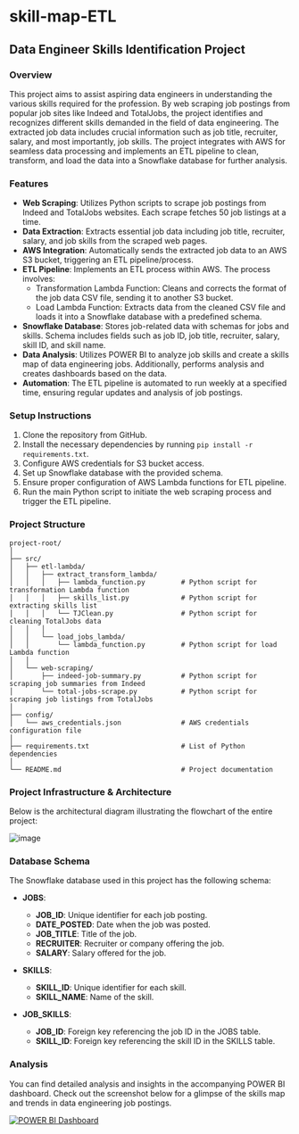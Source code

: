 # skill-map-ETL

## Data Engineer Skills Identification Project

### Overview

This project aims to assist aspiring data engineers in understanding the various skills required for the profession. By web scraping job postings from popular job sites like Indeed and TotalJobs, the project identifies and recognizes different skills demanded in the field of data engineering. The extracted job data includes crucial information such as job title, recruiter, salary, and most importantly, job skills. The project integrates with AWS for seamless data processing and implements an ETL pipeline to clean, transform, and load the data into a Snowflake database for further analysis.

### Features

- **Web Scraping**: Utilizes Python scripts to scrape job postings from Indeed and TotalJobs websites. Each scrape fetches 50 job listings at a time.
- **Data Extraction**: Extracts essential job data including job title, recruiter, salary, and job skills from the scraped web pages.
- **AWS Integration**: Automatically sends the extracted job data to an AWS S3 bucket, triggering an ETL pipeline/process.
- **ETL Pipeline**: Implements an ETL process within AWS. The process involves:
  - Transformation Lambda Function: Cleans and corrects the format of the job data CSV file, sending it to another S3 bucket.
  - Load Lambda Function: Extracts data from the cleaned CSV file and loads it into a Snowflake database with a predefined schema.
- **Snowflake Database**: Stores job-related data with schemas for jobs and skills. Schema includes fields such as job ID, job title, recruiter, salary, skill ID, and skill name.
- **Data Analysis**: Utilizes POWER BI to analyze job skills and create a skills map of data engineering jobs. Additionally, performs analysis and creates dashboards based on the data.
- **Automation**: The ETL pipeline is automated to run weekly at a specified time, ensuring regular updates and analysis of job postings.

### Setup Instructions

1. Clone the repository from GitHub.
2. Install the necessary dependencies by running `pip install -r requirements.txt`.
3. Configure AWS credentials for S3 bucket access.
4. Set up Snowflake database with the provided schema.
5. Ensure proper configuration of AWS Lambda functions for ETL pipeline.
6. Run the main Python script to initiate the web scraping process and trigger the ETL pipeline.

### Project Structure

```
project-root/
│
├── src/
│   ├── etl-lambda/
│   │   ├── extract_transform_lambda/
│   │   │   ├── lambda_function.py         # Python script for transformation Lambda function
│   │   │   ├── skills_list.py             # Python script for extracting skills list
│   │   │   └── TJClean.py                 # Python script for cleaning TotalJobs data
│   │   │
│   │   └── load_jobs_lambda/
│   │       └── lambda_function.py         # Python script for load Lambda function
│   │
│   └── web-scraping/
│       ├── indeed-job-summary.py          # Python script for scraping job summaries from Indeed
│       └── total-jobs-scrape.py           # Python script for scraping job listings from TotalJobs
│
├── config/
│   └── aws_credentials.json               # AWS credentials configuration file
│
├── requirements.txt                       # List of Python dependencies
│
└── README.md                              # Project documentation

```

### Project Infrastructure & Architecture

Below is the architectural diagram illustrating the flowchart of the entire project:

![image](https://github.com/hassan848/skill-map-ETL/assets/72468804/3fa3eefd-a504-4e9d-a479-f651bb064a72)

### Database Schema

The Snowflake database used in this project has the following schema:

- **JOBS**:
  - **JOB_ID**: Unique identifier for each job posting.
  - **DATE_POSTED**: Date when the job was posted.
  - **JOB_TITLE**: Title of the job.
  - **RECRUITER**: Recruiter or company offering the job.
  - **SALARY**: Salary offered for the job.

- **SKILLS**:
  - **SKILL_ID**: Unique identifier for each skill.
  - **SKILL_NAME**: Name of the skill.

- **JOB_SKILLS**:
  - **JOB_ID**: Foreign key referencing the job ID in the JOBS table.
  - **SKILL_ID**: Foreign key referencing the skill ID in the SKILLS table.

### Analysis

You can find detailed analysis and insights in the accompanying POWER BI dashboard. Check out the screenshot below for a glimpse of the skills map and trends in data engineering job postings.

[![POWER BI Dashboard](path_to_screenshot)](path_to_full_dashboard)
